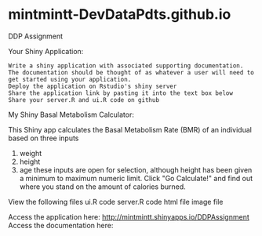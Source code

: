 # mintmintt-DevDataPdts.github.io

DDP Assignment

Your Shiny Application:

    Write a shiny application with associated supporting documentation. The documentation should be thought of as whatever a user will need to get started using your application.
    Deploy the application on Rstudio's shiny server
    Share the application link by pasting it into the text box below
    Share your server.R and ui.R code on github

My Shiny Basal Metabolism Calculator:

This Shiny app calculates the Basal Metabolism Rate (BMR) of an individual based on three inputs
1. weight
2. height
3. age
these inputs are open for selection, although height has been given a minimum to maximum numeric limit.
Click "Go Calculate!" and find out where you stand on the amount of calories burned.

  View the following files
  ui.R code
  server.R code
  html file
  image file

Access the application here: http://mintmintt.shinyapps.io/DDPAssignment
Access the documentation here:



